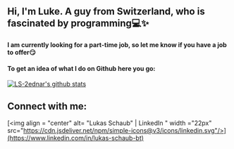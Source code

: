 ## Hi, I'm Luke. A guy from Switzerland, who is fascinated by programming:computer::sparkles:

#### I am currently looking for a part-time job, so let me know if you have a job to offer:smirk:

#### To get an idea of what I do on Github here you go:

[![LS-2ednar's github stats](https://github-readme-stats.vercel.app/api?username=LS-2ednar)](https://github.com/anuraghazra/github-readme-stats)

## Connect with me:
[<img align = "center" alt= "Lukas Schaub" | LinkedIn " width ="22px" src="https://cdn.jsdeliver.net/npm/simple-icons@v3/icons/linkedin.svg"/>](https://www.linkedin.com/in/lukas-schaub-bt)

<!--
**LS-2ednar/LS-2ednar** is a ✨ _special_ ✨ repository because its `README.md` (this file) appears on your GitHub profile.

Here are some ideas to get you started:

- 🔭 I’m currently working on ...
- 🌱 I’m currently learning ...
- 👯 I’m looking to collaborate on ...
- 🤔 I’m looking for help with ...
- 💬 Ask me about ...
- 📫 How to reach me: ...
- 😄 Pronouns: ...
- ⚡ Fun fact: ...
-->
